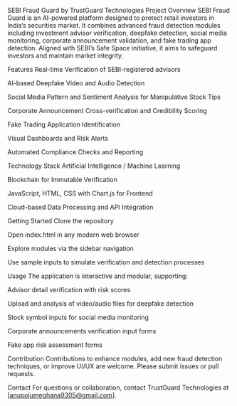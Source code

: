 SEBI Fraud Guard by TrustGuard Technologies
Project Overview
SEBI Fraud Guard is an AI-powered platform designed to protect retail investors in India’s securities market. It combines advanced fraud detection modules including investment advisor verification, deepfake detection, social media monitoring, corporate announcement validation, and fake trading app detection. Aligned with SEBI’s Safe Space initiative, it aims to safeguard investors and maintain market integrity.

Features
Real-time Verification of SEBI-registered advisors

AI-based Deepfake Video and Audio Detection

Social Media Pattern and Sentiment Analysis for Manipulative Stock Tips

Corporate Announcement Cross-verification and Credibility Scoring

Fake Trading Application Identification

Visual Dashboards and Risk Alerts

Automated Compliance Checks and Reporting

Technology Stack
Artificial Intelligence / Machine Learning

Blockchain for Immutable Verification

JavaScript, HTML, CSS with Chart.js for Frontend

Cloud-based Data Processing and API Integration

Getting Started
Clone the repository

Open index.html in any modern web browser

Explore modules via the sidebar navigation

Use sample inputs to simulate verification and detection processes

Usage
The application is interactive and modular, supporting:

Advisor detail verification with risk scores

Upload and analysis of video/audio files for deepfake detection

Stock symbol inputs for social media monitoring

Corporate announcements verification input forms

Fake app risk assessment forms

Contribution
Contributions to enhance modules, add new fraud detection techniques, or improve UI/UX are welcome. Please submit issues or pull requests.

Contact
For questions or collaboration, contact TrustGuard Technologies at [anupojumeghana9305@gmail.com].

